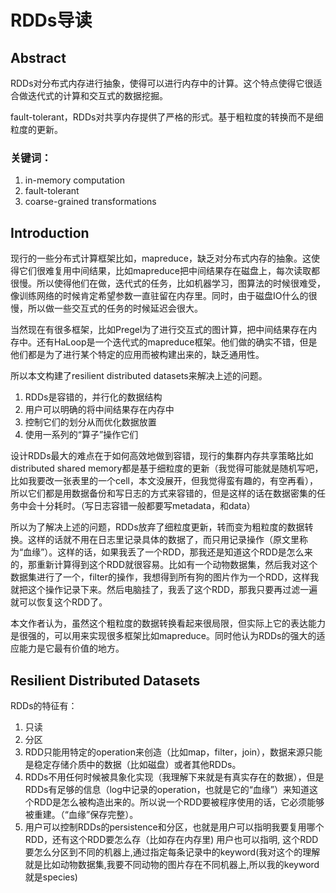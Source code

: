 # RDDs导读
## Abstract
RDDs对分布式内存进行抽象，使得可以进行内存中的计算。这个特点使得它很适合做迭代式的计算和交互式的数据挖掘。

fault-tolerant，RDDs对共享内存提供了严格的形式。基于粗粒度的转换而不是细粒度的更新。
### 关键词：
1. in-memory computation
2. fault-tolerant
3. coarse-grained transformations

## Introduction
现行的一些分布式计算框架比如，mapreduce，缺乏对分布式内存的抽象。这使得它们很难复用中间结果，比如mapreduce把中间结果存在磁盘上，每次读取都很慢。所以使得他们在做，迭代式的任务，比如机器学习，图算法的时候很难受，像训练网络的时候肯定希望参数一直驻留在内存里。同时，由于磁盘IO什么的很慢，所以做一些交互式的任务的时候延迟会很大。  

当然现在有很多框架，比如Pregel为了进行交互式的图计算，把中间结果存在内存中。还有HaLoop是一个迭代式的mapreduce框架。他们做的确实不错，但是他们都是为了进行某个特定的应用而被构建出来的，缺乏通用性。  

所以本文构建了resilient distributed datasets来解决上述的问题。
1. RDDs是容错的，并行化的数据结构
2. 用户可以明确的将中间结果存在内存中
3. 控制它们的划分从而优化数据放置
4. 使用一系列的“算子”操作它们  

设计RDDs最大的难点在于如何高效地做到容错，现行的集群内存共享策略比如distributed shared memory都是基于细粒度的更新（我觉得可能就是随机写吧，比如我要改一张表里的一个cell，本文没展开，但我觉得蛮有趣的，有空再看），所以它们都是用数据备份和写日志的方式来容错的，但是这样的话在数据密集的任务中会十分耗时。（写日志容错一般都要写metadata，和data）

所以为了解决上述的问题，RDDs放弃了细粒度更新，转而变为粗粒度的数据转换。这样的话就不用在日志里记录具体的数据了，而只用记录操作（原文里称为“血缘”）。这样的话，如果我丢了一个RDD，那我还是知道这个RDD是怎么来的，那重新计算得到这个RDD就很容易。比如有一个动物数据集，然后我对这个数据集进行了一个，filter的操作，我想得到所有狗的图片作为一个RDD，这样我就把这个操作记录下来。然后电脑挂了，我丢了这个RDD，那我只要再过滤一遍就可以恢复这个RDD了。

本文作者认为，虽然这个粗粒度的数据转换看起来很局限，但实际上它的表达能力是很强的，可以用来实现很多框架比如mapreduce。同时他认为RDDs的强大的适应能力是它最有价值的地方。

## Resilient Distributed Datasets
RDDs的特征有：
1. 只读
2. 分区
3. RDD只能用特定的operation来创造（比如map，filter，join），数据来源只能是稳定存储介质中的数据（比如磁盘）或者其他RDDs。
4. RDDs不用任何时候被具象化实现（我理解下来就是有真实存在的数据），但是RDDs有足够的信息（log中记录的operation，也就是它的“血缘”）来知道这个RDD是怎么被构造出来的。所以说一个RDD要被程序使用的话，它必须能够被重建。（“血缘”保存完整）。
5. 用户可以控制RDDs的persistence和分区，也就是用户可以指明我要复用哪个RDD，还有这个RDD要怎么存（比如存在内存里)  用户也可以指明, 这个RDD要怎么分区到不同的机器上,通过指定每条记录中的keyword(我对这个的理解就是比如动物数据集,我要不同动物的图片存在不同机器上,所以我的keyword就是species)

